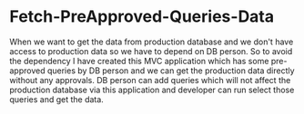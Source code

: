 # Fetch-PreApproved-Queries-Data
When we want to get the data from production database and we don't have access to production data so we have to depend on DB person. So to avoid the dependency I have created this MVC application which has some pre-approved queries by DB person and we can get the production data directly without any approvals. 
DB person can add queries which will not affect the production database via this application and developer can run select those queries and get the data.
